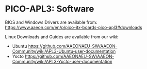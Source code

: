 # PICO-APL3: Software

BIOS and Windows Drivers are available from: https://www.aaeon.com/en/p/pico-itx-boards-pico-apl3#downloads


Linux Downloads and Guides are available from our wiki: 
- Ubuntu https://github.com/AAEONAEU-SW/AAEON-Community/wiki/APL3-Ubuntu-user-documentation 
- Yocto https://github.com/AAEONAEU-SW/AAEON-Community/wiki/APL3-Yocto-user-documentation 

